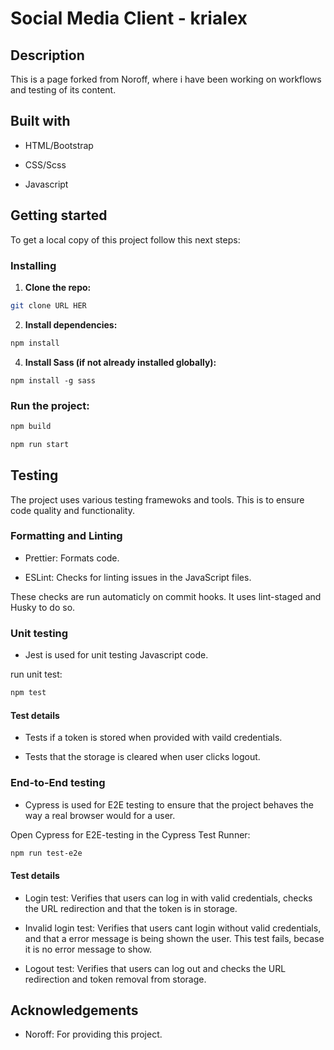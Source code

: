 # Social Media Client - krialex

## Description

This is a page forked from Noroff, where i have been working on workflows and testing of its content.

## Built with

- HTML/Bootstrap

- CSS/Scss

- Javascript

## Getting started

To get a local copy of this project follow this next steps:

### Installing

1. **Clone the repo:**

```bash
git clone URL HER
```

2. **Install dependencies:**

```bash
npm install
```

4. **Install Sass (if not already installed globally):**

```
npm install -g sass
```

### **Run the project:**

```bash
npm build
```

```bash
npm run start
```

## Testing

The project uses various testing framewoks and tools. This is to ensure code quality and functionality.

### Formatting and Linting

- Prettier: Formats code.

- ESLint: Checks for linting issues in the JavaScript files.

These checks are run automaticly on commit hooks. It uses lint-staged and Husky to do so.

### Unit testing

- Jest is used for unit testing Javascript code.

run unit test:

```bash
npm test
```

#### Test details

- Tests if a token is stored when provided with vaild credentials.

- Tests that the storage is cleared when user clicks logout.

### End-to-End testing

- Cypress is used for E2E testing to ensure that the project behaves the way a real browser would for a user.

Open Cypress for E2E-testing in the Cypress Test Runner:

```bash
npm run test-e2e
```

#### Test details

- Login test: Verifies that users can log in with valid credentials, checks the URL redirection and that the token is in storage.

- Invalid login test: Verifies that users cant login without valid credentials, and that a error message is being shown the user. This test fails, becase it is no error message to show.

- Logout test: Verifies that users can log out and checks the URL redirection and token removal from storage.

## Acknowledgements

- Noroff: For providing this project.
